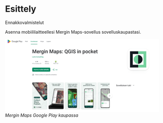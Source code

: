 # Esittely

Ennakkovalmistelut

Asenna mobiililaitteellesi Mergin Maps-sovellus sovelluskaupastasi.

![](img/mergin_maps_play-store.png) *Mergin Maps Google Play kaupassa*
